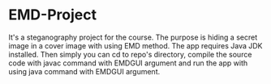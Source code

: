 # EMD-Project
It's a steganography project for the course. The purpose is hiding a secret image in a cover image with using EMD method.
The app requires Java JDK installed. Then simply you can cd to repo's directory, compile the source code with javac command with EMDGUI argument and run the app with using java command with EMDGUI argument.
